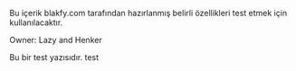 Bu içerik blakfy.com tarafından hazırlanmış belirli özellikleri test etmek için kullanılacaktır.

Owner:
Lazy and Henker


Bu bir test yazısıdır.
test
